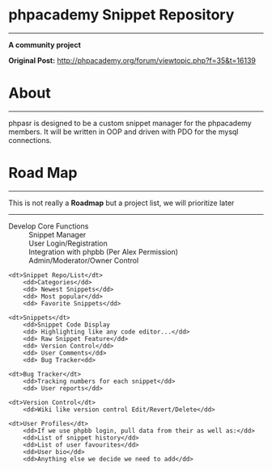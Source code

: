 phpacademy Snippet Repository
=================================
----------------------------------------------------------------
**A community project**

**Original Post:** http://phpacademy.org/forum/viewtopic.php?f=35&t=16139

About
=================================
----------------------------------------------------------------

phpasr is designed to be a custom snippet manager for the phpacademy members. It will be written in OOP and driven with PDO for the mysql connections. 

Road Map
=================================
----------------------------------------------------------------

This is not really a **Roadmap** but a project list, we will prioritize later

----------------------------------------------------------------
<dl>
	<dt>Develop Core Functions</dt>
		<dd>Snippet Manager</dd>
		<dd>User Login/Registration</dd>	
		<dd>Integration with phpbb (Per Alex Permission)</dd>	
		<dd>Admin/Moderator/Owner Control</dd>
	
	<dt>Snippet Repo/List</dt>
		<dd>Categories</dd>
		<dd> Newest Snippets</dd>
		<dd> Most popular</dd>
		<dd> Favorite Snippets</dd>
	
	<dt>Snippets</dt>
		<dd>Snippet Code Display
		<dd> Highlighting like any code editor...</dd>
		<dd> Raw Snippet Feature</dd>
		<dd> Version Control</dd>
		<dd> User Comments</dd>
		<dd> Bug Tracker<dd>
	
	<dt>Bug Tracker</dt>
		<dd>Tracking numbers for each snippet</dd>
		<dd> User reports</dd>
	
	<dt>Version Control</dt>
		<dd>Wiki like version control Edit/Revert/Delete</dd>

	<dt>User Profiles</dt>
		<dd>If we use phpbb login, pull data from their as well as:</dd>
		<dd>List of snippet history</dd>
		<dd>List of user favourites</dd>
		<dd>User bio</dd>
		<dd>Anything else we decide we need to add</dd>
 </dl>
</dl>